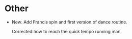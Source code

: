 # Other

* New: Add Francis spin and first version of dance routine.

    Corrected how to reach the quick tempo running man.